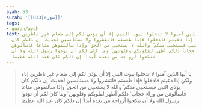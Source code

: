```yaml
---
ayah: 53
surah: '[[033|سورة]]'
tags:
- quran/ayah
text: يا أيها الذين آمنوا لا تدخلوا بيوت النبي إلا أن يؤذن لكم إلى طعام غير ناظرين
  إناه ولكن إذا دعيتم فادخلوا فإذا طعمتم فانتشروا ولا مستأنسين لحديث ۚ إن ذلكم كان
  يؤذي النبي فيستحيي منكم ۖ والله لا يستحيي من الحق ۚ وإذا سألتموهن متاعا فاسألوهن
  من وراء حجاب ۚ ذلكم أطهر لقلوبكم وقلوبهن ۚ وما كان لكم أن تؤذوا رسول الله ولا أن
  تنكحوا أزواجه من بعده أبدا ۚ إن ذلكم كان عند الله عظيما
---
```

> يا أيها الذين آمنوا لا تدخلوا بيوت النبي إلا أن يؤذن لكم إلى طعام غير ناظرين إناه ولكن إذا دعيتم فادخلوا فإذا طعمتم فانتشروا ولا مستأنسين لحديث ۚ إن ذلكم كان يؤذي النبي فيستحيي منكم ۖ والله لا يستحيي من الحق ۚ وإذا سألتموهن متاعا فاسألوهن من وراء حجاب ۚ ذلكم أطهر لقلوبكم وقلوبهن ۚ وما كان لكم أن تؤذوا رسول الله ولا أن تنكحوا أزواجه من بعده أبدا ۚ إن ذلكم كان عند الله عظيما
